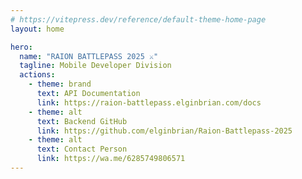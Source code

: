 ```yaml
---
# https://vitepress.dev/reference/default-theme-home-page
layout: home

hero:
  name: "RAION BATTLEPASS 2025 ⚔️"
  tagline: Mobile Developer Division
  actions:
    - theme: brand
      text: API Documentation
      link: https://raion-battlepass.elginbrian.com/docs
    - theme: alt
      text: Backend GitHub
      link: https://github.com/elginbrian/Raion-Battlepass-2025
    - theme: alt
      text: Contact Person
      link: https://wa.me/6285749806571
---
```

